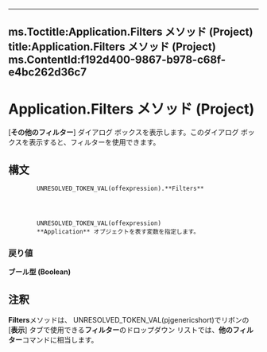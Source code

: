 

---
ms.Toctitle:Application.Filters メソッド (Project)
title:Application.Filters メソッド (Project)
ms.ContentId:f192d400-9867-b978-c68f-e4bc262d36c7
---
# Application.Filters メソッド (Project)




[**その他のフィルター**] ダイアログ ボックスを表示します。このダイアログ ボックスを表示すると、フィルターを使用できます。

## 構文

            UNRESOLVED_TOKEN_VAL(offexpression).**Filters**




            UNRESOLVED_TOKEN_VAL(offexpression)
            **Application** オブジェクトを表す変数を指定します。

### 戻り値
**ブール型 (Boolean)**





## 注釈
**Filters**メソッドは、 UNRESOLVED_TOKEN_VAL(pjgenericshort)でリボンの [**表示**] タブで使用できる**フィルター**のドロップダウン リストでは、**他のフィルター**コマンドに相当します。




